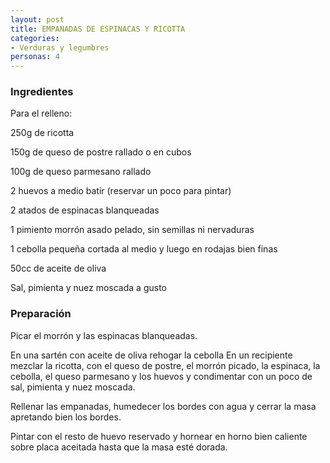 ```yaml
---
layout: post
title: EMPANADAS DE ESPINACAS Y RICOTTA
categories:
- Verduras y legumbres
personas: 4 
---
```

<h3>Ingredientes</h3>
Para el relleno:

250g de ricotta

150g de queso de postre rallado o en cubos

100g de queso parmesano rallado

2 huevos a medio batir (reservar un poco para pintar)

2 atados de espinacas blanqueadas

1 pimiento morrón asado pelado, sin semillas ni nervaduras

1 cebolla pequeña cortada al medio y luego en rodajas bien finas

50cc de aceite de oliva

Sal, pimienta y nuez moscada a gusto

<h3>Preparación</h3>
Picar el morrón y las espinacas blanqueadas.

En una sartén con aceite de oliva rehogar la cebolla En un recipiente mezclar la ricotta, con el queso de postre, el morrón picado, la espinaca, la cebolla, el queso parmesano y los huevos y condimentar con un poco de sal, pimienta y nuez moscada.

Rellenar las empanadas, humedecer los bordes con agua y cerrar la masa apretando bien los bordes.

Pintar con el resto de huevo reservado y hornear en horno bien caliente sobre placa aceitada hasta que la masa esté dorada.

